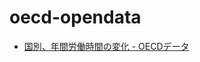 # oecd-opendata

- [国別、年間労働時間の変化 - OECDデータ](https://code4fukui.github.io/oecd-opendata/hoursworked.html)
